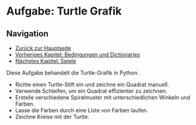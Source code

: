 # Aufgabe: Turtle Grafik

## Navigation
- [Zurück zur Hauptseite](/Aufgaben/Kapitel_0/Anfang_Lese_Mich.md)
- [Vorheriges Kapitel: Bedingungen und Dictionaries](/Aufgaben/Kapitel_2/Bedingungen_und_Dictionaries.md)
- [Nächstes Kapitel: Spiele](/Aufgaben/Kapitel_4/Spiele.md)

Diese Aufgabe behandelt die Turtle-Grafik in Python.

- Richte einen Turtle-Stift ein und zeichne ein Quadrat manuell.
- Verwende Schleifen, um ein Quadrat effizienter zu zeichnen.
- Erstelle verschiedene Spiralmuster mit unterschiedlichen Winkeln und Farben.
- Lasse die Farben durch eine Liste von Farben laufen.
- Zeichne Kreise mit der Turtle.
